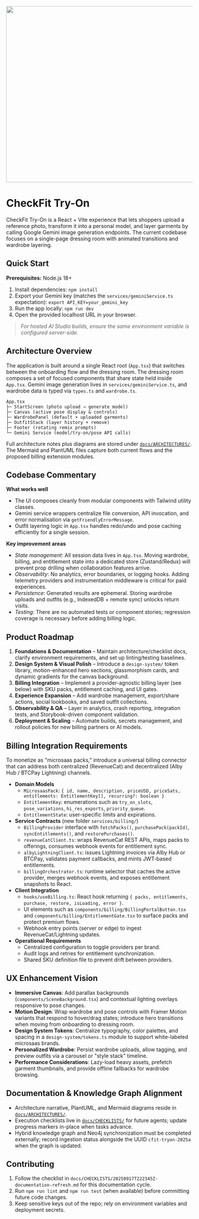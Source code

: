 <div align="center">
  <img width="1200" height="475" alt="GHBanner" src="https://github.com/user-attachments/assets/0aa67016-6eaf-458a-adb2-6e31a0763ed6" />
</div>

# CheckFit Try-On

CheckFit Try-On is a React + Vite experience that lets shoppers upload a reference photo, transform it into a personal model, and layer garments by calling Google Gemini image generation endpoints. The current codebase focuses on a single-page dressing room with animated transitions and wardrobe layering.

## Quick Start

**Prerequisites:** Node.js 18+

1. Install dependencies: `npm install`
2. Export your Gemini key (matches the `services/geminiService.ts` expectation): `export API_KEY=your_gemini_key`
3. Run the app locally: `npm run dev`
4. Open the provided localhost URL in your browser.

> _For hosted AI Studio builds, ensure the same environment variable is configured server-side._

## Architecture Overview

The application is built around a single React root (`App.tsx`) that switches between the onboarding flow and the dressing room. The dressing room composes a set of focused components that share state held inside `App.tsx`. Gemini image generation lives in `services/geminiService.ts`, and wardrobe data is typed via `types.ts` and `wardrobe.ts`.

```
App.tsx
├─ StartScreen (photo upload → generate model)
├─ Canvas (active pose display & controls)
├─ WardrobePanel (default + uploaded garments)
├─ OutfitStack (layer history + remove)
├─ Footer (rotating remix prompts)
└─ Gemini Service (model/try-on/pose API calls)
```

Full architecture notes plus diagrams are stored under [`docs/ARCHITECTURES/`](docs/ARCHITECTURES). The Mermaid and PlantUML files capture both current flows and the proposed billing extension modules.

## Codebase Commentary

**What works well**
- The UI composes cleanly from modular components with Tailwind utility classes.
- Gemini service wrappers centralize file conversion, API invocation, and error normalisation via `getFriendlyErrorMessage`.
- Outfit layering logic in `App.tsx` handles redo/undo and pose caching efficiently for a single session.

**Key improvement areas**
- _State management_: All session data lives in `App.tsx`. Moving wardrobe, billing, and entitlement state into a dedicated store (Zustand/Redux) will prevent prop drilling when collaboration features arrive.
- _Observability_: No analytics, error boundaries, or logging hooks. Adding telemetry providers and instrumentation middleware is critical for paid experiences.
- _Persistence_: Generated results are ephemeral. Storing wardrobe uploads and outfits (e.g., IndexedDB + remote sync) unlocks return visits.
- _Testing_: There are no automated tests or component stories; regression coverage is necessary before adding billing logic.

## Product Roadmap

1. **Foundations & Documentation** – Maintain architecture/checklist docs, clarify environment requirements, and set up linting/testing baselines.
2. **Design System & Visual Polish** – Introduce a `design-system/` token library, motion-enhanced hero sections, glassmorphism cards, and dynamic gradients for the canvas background.
3. **Billing Integration** – Implement a provider-agnostic billing layer (see below) with SKU packs, entitlement caching, and UI gates.
4. **Experience Expansion** – Add wardrobe management, export/share actions, social lookbooks, and saved outfit collections.
5. **Observability & QA** – Layer in analytics, crash reporting, integration tests, and Storybook-driven component validation.
6. **Deployment & Scaling** – Automate builds, secrets management, and rollout policies for new billing partners or AI models.

## Billing Integration Requirements

To monetize as "microsaas packs," introduce a universal billing connector that can address both centralized (RevenueCat) and decentralized (Alby Hub / BTCPay Lightning) channels.

- **Domain Models**
  - `MicrosaasPack`: `{ id, name, description, priceUSD, priceSats, entitlements: EntitlementKey[], recurring?: boolean }`
  - `EntitlementKey`: enumerations such as `try_on_slots`, `pose_variations`, `hi_res_exports`, `priority_queue`.
  - `EntitlementState`: user-specific limits and expirations.
- **Service Contracts** (new folder `services/billing/`)
  - `BillingProvider` interface with `fetchPacks()`, `purchasePack(packId)`, `syncEntitlements()`, and `restorePurchases()`.
  - `revenueCatClient.ts`: wraps RevenueCat REST APIs, maps packs to offerings, consumes webhook events for entitlement sync.
  - `albyLightningClient.ts`: issues Lightning invoices via Alby Hub or BTCPay, validates payment callbacks, and mints JWT-based entitlements.
  - `billingOrchestrator.ts`: runtime selector that caches the active provider, merges webhook events, and exposes entitlement snapshots to React.
- **Client Integration**
  - `hooks/useBilling.ts`: React hook returning `{ packs, entitlements, purchase, restore, isLoading, error }`.
  - UI elements such as `components/billing/BillingPortalButton.tsx` and `components/billing/EntitlementGate.tsx` to surface packs and protect premium flows.
  - Webhook entry points (server or edge) to ingest RevenueCat/Lightning updates.
- **Operational Requirements**
  - Centralized configuration to toggle providers per brand.
  - Audit logs and retries for entitlement synchronization.
  - Shared SKU definition file to prevent drift between providers.

## UX Enhancement Vision

- **Immersive Canvas**: Add parallax backgrounds (`components/SceneBackground.tsx`) and contextual lighting overlays responsive to pose changes.
- **Motion Design**: Wrap wardrobe and pose controls with Framer Motion variants that respond to hover/drag states; introduce hero transitions when moving from onboarding to dressing room.
- **Design System Tokens**: Centralize typography, color palettes, and spacing in a `design-system/tokens.ts` module to support white-labeled microsaas brands.
- **Personalized Wardrobe**: Persist wardrobe uploads, allow tagging, and preview outfits via a carousel or "style stack" timeline.
- **Performance Considerations**: Lazy-load heavy assets, prefetch garment thumbnails, and provide offline fallbacks for wardrobe browsing.

## Documentation & Knowledge Graph Alignment

- Architecture narrative, PlantUML, and Mermaid diagrams reside in [`docs/ARCHITECTURES/`](docs/ARCHITECTURES).
- Execution checklists live in [`docs/CHECKLISTS/`](docs/CHECKLISTS) for future agents; update progress markers in-place when tasks advance.
- Hybrid knowledge graph and Neo4j synchronization must be completed externally; record ingestion status alongside the UUID `cfit-tryon-2025a` when the graph is updated.

## Contributing

1. Follow the checklist in `docs/CHECKLISTS/20250917T222345Z-documentation-refresh.md` for this documentation cycle.
2. Run `npm run lint` and `npm run test` (when available) before committing future code changes.
3. Keep sensitive keys out of the repo; rely on environment variables and deployment secrets.
